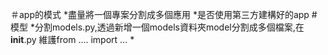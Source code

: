 ＃app的模式
    *盡量將一個專案分割成多個應用
    *是否使用第三方建構好的app
#模型
    *分割models.py,透過新增一個models資料夾model分割成多個檔案,在 __init__.py 維護from .... import ...
    *
